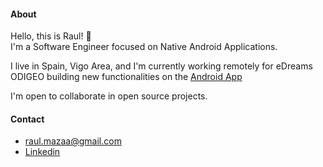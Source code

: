 #### About

Hello, this is Raul! 👋  
I'm a Software Engineer focused on Native Android Applications.

I live in Spain, Vigo Area, and I'm currently working remotely for eDreams ODIGEO building new functionalities on the [Android App](https://play.google.com/store/apps/details?id=com.edreams.travel&hl=es&gl=US)

I'm open to collaborate in open source projects.


#### Contact

- raul.mazaa@gmail.com
- [Linkedin](https://www.linkedin.com/in/raul-maza/)
